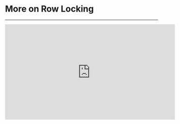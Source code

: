 ﻿# More on Row Locking

---
<iframe width="560" height="315" src="https://www.youtube.com/embed/nvtzuOzHFjI?list=PL1DEQjXG2xnKSd0Q-_NVh7KZzGRxxHcHc" frameborder="0" allowfullscreen></iframe>
